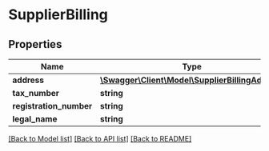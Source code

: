 # SupplierBilling

## Properties
Name | Type | Description | Notes
------------ | ------------- | ------------- | -------------
**address** | [**\Swagger\Client\Model\SupplierBillingAddress**](SupplierBillingAddress.md) |  | [optional] 
**tax_number** | **string** |  | [optional] 
**registration_number** | **string** |  | [optional] 
**legal_name** | **string** |  | [optional] 

[[Back to Model list]](../../README.md#documentation-for-models) [[Back to API list]](../../README.md#documentation-for-api-endpoints) [[Back to README]](../../README.md)

